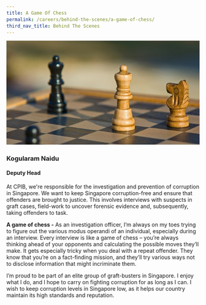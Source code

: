 ```yaml
---
title: A Game Of Chess
permalink: /careers/behind-the-scenes/a-game-of-chess/
third_nav_title: Behind The Scenes
---
```


<img src="/images/careers_chess.jpg" alt="a game of chess">

### **Kogularam Naidu**
#### **Deputy Head**

At CPIB, we're responsible for the investigation and prevention of corruption in Singapore. We want to keep Singapore corruption-free and ensure that offenders are brought to justice. This involves interviews with suspects in graft cases, field-work to uncover forensic evidence and, subsequently, taking offenders to task.

**A game of chess -** As an investigation officer, I’m always on my toes trying to figure out the various modus operandi of an individual, especially during an interview. Every interview is like a game of chess – you’re always thinking ahead of your opponents and calculating the possible moves they’ll make. It gets especially tricky when you deal with a repeat offender. They know that you’re on a fact-finding mission, and they’ll try various ways not to disclose information that might incriminate them.

I’m proud to be part of an elite group of graft-busters in Singapore.  I enjoy what I do, and I hope to carry on fighting corruption for as long as I can. I wish to keep corruption levels in Singapore low, as it helps our country maintain its high standards and reputation.

